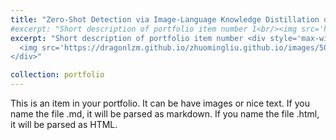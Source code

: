 ```yaml
---
title: "Zero-Shot Detection via Image-Language Knowledge Distillation on Weakly Supervised Regions"
#excerpt: "Short description of portfolio item number 1<br/><img src='https://dragonlzm.github.io/zhuomingliu.github.io/images/500x300.png'>"
excerpt: "Short description of portfolio item number <div style='max-width: 20%; height: auto;'>
  <img src='https://dragonlzm.github.io/zhuomingliu.github.io/images/500x300.png' style='max-width: 20%; height: auto;'>
</div>"

collection: portfolio
---
```


This is an item in your portfolio. It can be have images or nice text. If you name the file .md, it will be parsed as markdown. If you name the file .html, it will be parsed as HTML. 
